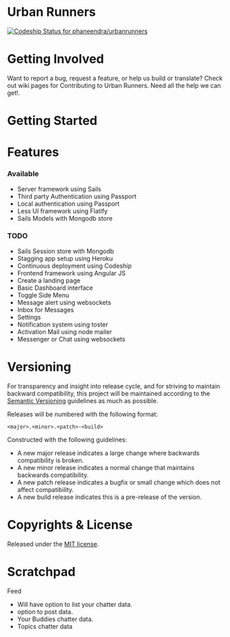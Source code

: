 Urban Runners
=============

[ ![Codeship Status for phaneendra/urbanrunners](https://www.codeship.io/projects/c7fb5d60-b425-0131-3b9b-2a70137e052b/status?branch=master)](https://www.codeship.io/projects/20268)

Getting Involved
================

Want to report a bug, request a feature, or help us build or translate? Check out wiki pages for Contributing to Urban Runners. Need all the help we can get!.

Getting Started
===============

Features
========
### Available
* Server framework using Sails
* Third party Authentication using Passport
* Local authentication using Passport
* Less UI framework using Flatify
* Sails Models with Mongodb store

### TODO
* Sails Session store with Mongodb
* Stagging app setup using Heroku
* Continuous deployment using Codeship
* Frontend framework using Angular JS
* Create a landing page
* Basic Dashboard interface
* Toggle Side Menu
* Message alert using websockets
* Inbox for Messages
* Settings
* Notification system using toster
* Activation Mail using node mailer
* Messenger or Chat using websockets

Versioning
==========

For transparency and insight into release cycle, and for striving to maintain backward compatibility, this project will be maintained according to the [Semantic Versioning](http://semver.org/) guidelines as much as possible.

Releases will be numbered with the following format:

`<major>.<minor>.<patch>-<build>`

Constructed with the following guidelines:

* A new major release indicates a large change where backwards compatibility is broken.
* A new minor release indicates a normal change that maintains backwards compatibility.
* A new patch release indicates a bugfix or small change which does not affect compatibility.
* A new build release indicates this is a pre-release of the version.

Copyrights & License
=====================
Released under the [MIT license](https://github.com/phaneendra/urbanrunners/blob/master/LICENSE).























Scratchpad
==========

Feed
 - Will have option to list your chatter data.
 - option to post data.
 - Your Buddies chatter data.
 - Topics chatter data
